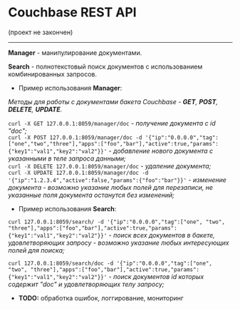 Couchbase REST API
=
(проект не закончен)
***
**Manager** - манипулирование документами.

**Search** - полнотекстовый поиск документов с использованием комбинированных запросов.

 - Пример использования **Manager**:

_Методы для работы с документами бакета Couchbase - **GET**, **POST**, **DELETE**, **UPDATE**._

`curl -X GET 127.0.0.1:8059/manager/doc` - _получение документа с id "doc";_  
`curl -X POST 127.0.0.1:8059/manager/doc -d '{"ip":"0.0.0.0","tag":["one","two","three"],"apps":["foo","bar"],"active":true,"params":{"key1":"val1","key2":"val2"}}'` - _добавление нового документа с указанными в теле запроса данными;_  
`curl -X DELETE 127.0.0.1:8059/manager/doc` - _удаление документа;_  
`curl -X UPDATE 127.0.0.1:8059/manager/doc -d '{"ip":"1.2.3.4","active":false,"params":{"foo":"bar"}}'` - _изменение документа - возможно указание любых полей для перезаписи, не указанные поля документа останутся без изменений;_  

 - Пример использования **Search**:

`curl 127.0.0.1:8059/search/ -d '{"ip":"0.0.0.0","tag":["one", "two", "three"],"apps":["foo","bar"],"active":true,"params":{"key1":"val1","key2":"val2"}}'` - _поиск всех документов в бакете, удовлетворяющих запросу - возможно указание любых интересующих полей для поиска;_

`curl 127.0.0.1:8059/search/doc -d '{"ip":"0.0.0.0","tag":["one", "two", "three"],"apps":["foo","bar"],"active":true,"params":{"key1":"val1","key2":"val2"}}'` - _поиск документов id которых содержит "doc" и удовлетворяющих телу запросу;_

- **TODO:** обработка ошибок, логгирование, мониторинг
